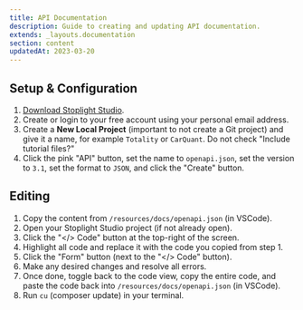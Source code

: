 ```yaml
---
title: API Documentation
description: Guide to creating and updating API documentation.
extends: _layouts.documentation
section: content
updatedAt: 2023-03-20
---
```

## Setup & Configuration
1. [Download Stoplight Studio](https://stoplight.io/studio).
2. Create or login to your free account using your personal email address.
3. Create a **New Local Project** (important to not create a Git project) and give it a name, for example `Totality` or `CarQuant`. Do not check "Include tutorial files?"
4. Click the pink "API" button, set the name to `openapi.json`, set the version to `3.1`, set the format to `JSON`, and click the "Create" button.

## Editing
1. Copy the content from `/resources/docs/openapi.json` (in VSCode).
2. Open your Stoplight Studio project (if not already open).
3. Click the "</> Code" button at the top-right of the screen.
4. Highlight all code and replace it with the code you copied from step 1.
5. Click the "Form" button (next to the "</> Code" button).
6. Make any desired changes and resolve all errors.
7. Once done, toggle back to the code view, copy the entire code, and paste the code back into `/resources/docs/openapi.json` (in VSCode).
8. Run `cu` (composer update) in your terminal.
